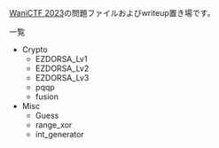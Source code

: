 [WaniCTF 2023](https://score.wanictf.org/)の問題ファイルおよびwriteup置き場です。  

一覧
- Crypto
  - EZDORSA\_Lv1
  - EZDORSA\_Lv2
  - EZDORSA\_Lv3
  - pqqp
  - fusion
- Misc
  - Guess
  - range\_xor
  - int\_generator
